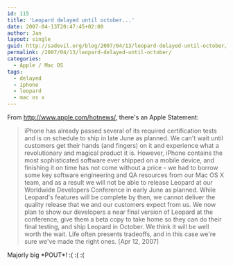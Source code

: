```yaml
---
id: 115
title: 'Leopard delayed until october...'
date: 2007-04-13T20:47:45+02:00
author: Jan
layout: single
guid: http://sadevil.org/blog/2007/04/13/leopard-delayed-until-october/
permalink: /2007/04/13/leopard-delayed-until-october/
categories:
  - Apple / Mac OS
tags:
  - delayed
  - iphone
  - leopard
  - mac os x
---
```

From <a HREF="http://www.apple.com/hotnews/" TARGET="_blank">http://www.apple.com/hotnews/</a>, there's an Apple Statement:

> iPhone has already passed several of its required certification tests and is on schedule to ship in late June as planned. We can't wait until customers get their hands (and fingers) on it and experience what a revolutionary and magical product it is. However, iPhone contains the most sophisticated software ever shipped on a mobile device, and finishing it on time has not come without a price - we had to borrow some key software engineering and QA resources from our Mac OS X team, and as a result we will not be able to release Leopard at our Worldwide Developers Conference in early June as planned. While Leopard's features will be complete by then, we cannot deliver the quality release that we and our customers expect from us. We now plan to show our developers a near final version of Leopard at the conference, give them a beta copy to take home so they can do their final testing, and ship Leopard in October. We think it will be well worth the wait. Life often presents tradeoffs, and in this case we're sure we've made the right ones. [Apr 12, 2007]

Majorly big \*POUT\*! :( :( :(